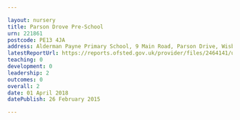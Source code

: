 ```yaml
---

layout: nursery
title: Parson Drove Pre-School
urn: 221861
postcode: PE13 4JA
address: Alderman Payne Primary School, 9 Main Road, Parson Drive, Wisbech, PE13 4JA
latestReportUrl: https://reports.ofsted.gov.uk/provider/files/2464141/urn/221861.pdf
teaching: 0
development: 0
leadership: 2
outcomes: 0
overall: 2
date: 01 April 2018 
datePublish: 26 February 2015

---
```

